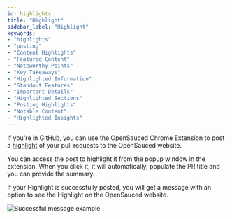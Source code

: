 ```yaml
---
id: highlights
title: "Highlight"
sidebar_label: "Highlight"
keywords: 
- "highlights" 
- "posting" 
- "Content Highlights" 
- "Featured Content" 
- "Noteworthy Points" 
- "Key Takeaways" 
- "Highlighted Information" 
- "Standout Features" 
- "Important Details" 
- "Highlighted Sections" 
- "Posting Highlights" 
- "Notable Content" 
- "Highlighted Insights" 
---
```


If you're in GitHub, you can use the OpenSauced Chrome Extension to post a [highlight](highlights.md) of your pull requests to the OpenSauced website.

You can access the post to highlight it from the popup window in the extension. When you click it, it will automatically, populate the PR title and you can provide the summary.

If your Highlight is successfully posted, you will get a message with an option to see the Highlight on the OpenSauced website.

![Successful message example](https://github.com/open-sauced/docs.opensauced.pizza/assets/18273833/723ac624-e996-45f8-acdf-0d3ff08af90b)

